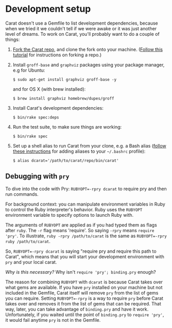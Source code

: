 # Development setup

Carat doesn't use a Gemfile to list development dependencies, because when we tried it we couldn't tell if we were awake or it was just another level of dreams. To work on Carat, you'll probably want to do a couple of things:

1. [Fork the Carat repo](https://github.com/caratrb/carat), and clone the fork onto your machine. ([Follow this tutorial](https://help.github.com/articles/fork-a-repo/) for instructions on forking a repo.)

2. Install `groff-base` and `graphviz` packages using your package manager, e.g for Ubuntu:

      `$ sudo apt-get install graphviz groff-base -y`

   and for OS X (with brew installed):

      `$ brew install graphviz homebrew/dupes/groff`

3. Install Carat's development dependencies:

      `$ bin/rake spec:deps`

4. Run the test suite, to make sure things are working:

      `$ bin/rake spec`

5. Set up a shell alias to run Carat from your clone, e.g. a Bash alias ([follow these instructions](https://www.moncefbelyamani.com/create-aliases-in-bash-profile-to-assign-shortcuts-for-common-terminal-commands/) for adding aliases to your `~/.bashrc` profile):

      `$ alias dcarat='/path/to/carat/repo/bin/carat'`

## Debugging with `pry`

To dive into the code with Pry: `RUBYOPT=-rpry dcarat` to require pry and then run commands.

For background context: you can manipulate environment variables in Ruby to control the Ruby interpreter's behavior. Ruby uses the `RUBYOPT` environment variable to specify options to launch Ruby with.

The arguments of `RUBYOPT` are applied as if you had typed them as flags after `ruby`. The `-r` flag means 'require'. So saying `-rpry` means `require 'pry'`. To illustrate, `ruby -rpry /path/to/carat` is the same as `RUBYOPT=-rpry ruby /path/to/carat`.

So, `RUBYOPT=-rpry dcarat` is saying "require pry and require this path to Carat", which means that you will start your development environment with `pry` and your local carat.

_Why is this necessary?_ Why isn't `require 'pry'; binding.pry` enough?

The reason for combining `RUBYOPT` with `dcarat` is because Carat takes over what gems are available. If you have `pry` installed on your machine but not included in the Gemfile, Carat itself will remove `pry` from the list of gems you can require. Setting `RUBYOPT=-rpry` is a way to require `pry` before Carat takes over and removes it from the list of gems that can be required. That way, later, you can take advantage of `binding.pry` and have it work.
Unfortunately, if you waited until the point of `binding.pry` to `require 'pry'`, it would fail anytime `pry` is not in the Gemfile.
